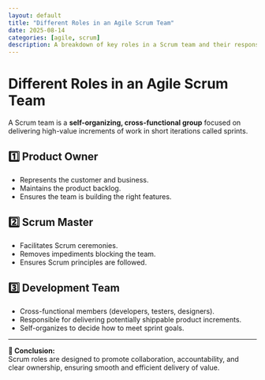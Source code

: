 ```yaml
---
layout: default
title: "Different Roles in an Agile Scrum Team"
date: 2025-08-14
categories: [agile, scrum]
description: A breakdown of key roles in a Scrum team and their responsibilities.
---
```


# Different Roles in an Agile Scrum Team

A Scrum team is a **self-organizing, cross-functional group** focused on delivering high-value increments of work in short iterations called sprints.

## 1️⃣ Product Owner
- Represents the customer and business.
- Maintains the product backlog.
- Ensures the team is building the right features.

## 2️⃣ Scrum Master
- Facilitates Scrum ceremonies.
- Removes impediments blocking the team.
- Ensures Scrum principles are followed.

## 3️⃣ Development Team
- Cross-functional members (developers, testers, designers).
- Responsible for delivering potentially shippable product increments.
- Self-organizes to decide how to meet sprint goals.

---

**📌 Conclusion:**  
Scrum roles are designed to promote collaboration, accountability, and clear ownership, ensuring smooth and efficient delivery of value.
